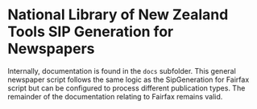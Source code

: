 # National Library of New Zealand Tools SIP Generation for Newspapers

Internally, documentation is found in the `docs` subfolder.  This general newspaper script follows the same logic as the SipGeneration for Fairfax script but can be configured to process different publication types.  The remainder of the documentation relating to Fairfax remains valid.  

